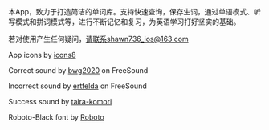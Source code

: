 本App，致力于打造简洁的单词库。支持快速查询，保存生词，通过单语模式、听写模式和拼词模式等，进行不断记忆和复习，为英语学习打好坚实的基础。

若对使用产生任何疑问，请联系shawn736_ios@163.com

App icons by [icons8](https://icons8.com/)

Correct sound by [bwg2020](https://freesound.org/people/bwg2020/sounds/456161/) on FreeSound

Incorrect sound by [ertfelda](https://freesound.org/people/ertfelda/sounds/243700/) on FreeSound

Success sound by [taira-komori](https://taira-komori.jpn.org/freesoundcn.html)

Roboto-Black font by [Roboto](http://www.fontex.org/download/Roboto.ttf)
